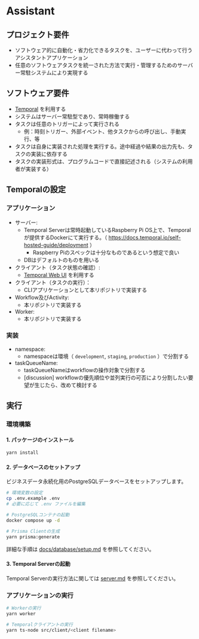# Assistant

## プロジェクト要件

- ソフトウェア的に自動化・省力化できるタスクを、ユーザーに代わって行うアシスタントアプリケーション
- 任意のソフトウェアタスクを統一された方法で実行・管理するためのサーバー常駐システムにより実現する

## ソフトウェア要件

- [Temporal](https://temporal.io) を利用する
- システムはサーバー常駐型であり、常時稼働する
- タスクは任意のトリガーによって実行される
  - 例：時刻トリガー、外部イベント、他タスクからの呼び出し、手動実行、等
- タスクは自身に実装された処理を実行する。途中経過や結果の出力先も、タスクの実装に依存する
- タスクの実装形式は、プログラムコードで直接記述される（システムの利用者が実装する）

## Temporalの設定

### アプリケーション

- サーバー:
  - Temporal Serverは常時起動しているRaspberry Pi OS上で、Temporalが提供するDockerにて実行する。（ https://docs.temporal.io/self-hosted-guide/deployment ）
    - Raspberry Piのスペックは十分なものであるという想定で良い
  - DBはデフォルトのものを用いる
- クライアント（タスク状態の確認）:
  - [Temporal Web UI](https://docs.temporal.io/web-ui) を利用する
- クライアント（タスクの実行）：
  - CLIアプリケーションとして本リポジトリで実装する
- Workflow及びActivity:
  - 本リポジトリで実装する
- Worker:
  - 本リポジトリで実装する

### 実装

- namespace:
  - namespaceは環境（ `development`, `staging`, `production` ）で分割する
- taskQueueName:
  - taskQueueNameはworkflowの操作対象で分割する
  - [discussion] workflowの優先順位や並列実行の可否により分割したい要望が生じたら、改めて検討する

## 実行

### 環境構築

#### 1. パッケージのインストール

```sh
yarn install
```

#### 2. データベースのセットアップ

ビジネスデータ永続化用のPostgreSQLデータベースをセットアップします。

```sh
# 環境変数の設定
cp .env.example .env
# 必要に応じて .env ファイルを編集

# PostgreSQLコンテナの起動
docker compose up -d

# Prisma Clientの生成
yarn prisma:generate
```

詳細な手順は [docs/database/setup.md](docs/database/setup.md) を参照してください。

#### 3. Temporal Serverの起動

Temporal Serverの実行方法に関しては [server.md](docs/temporal/server.md) を参照してください。

### アプリケーションの実行

```sh
# Workerの実行
yarn worker

# Temporalクライアントの実行
yarn ts-node src/client/<client filename>
```
